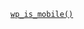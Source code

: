 <p><code><a href="https://developer.wordpress.org/reference/functions/wp_is_mobile/">wp_is_mobile()</a></code></p>
